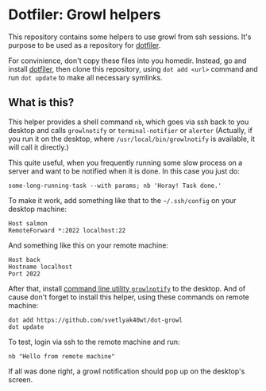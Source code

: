 Dotfiler: Growl helpers
=======================

This repository contains some helpers to use growl from ssh sessions.
It's purpose to be used as a repository for [dotfiler][].

For convinience, don't copy these files into you homedir. Instead,
go and install [dotfiler][], then clone this repository, using
`dot add <url>` command and run `dot update` to make all necessary
symlinks.

What is this?
-------------

This helper provides a shell command `nb`, which goes via ssh back to
you desktop and calls `growlnotify` or `terminal-notifier` or `alerter`
(Actually, if you run it on the desktop, where `/usr/local/bin/growlnotify`
is available, it will call it directly.)

This quite useful, when you frequently running some slow process on a
server and want to be notified when it is done. In this case you just do:

    some-long-running-task --with params; nb 'Horay! Task done.'

To make it work, add something like that to the `~/.ssh/config` on your
desktop machine:

    Host salmon
    RemoteForward *:2022 localhost:22

And something like this on your remote machine:

    Host back
    Hostname localhost
    Port 2022

After that, install [command line utility `growlnotify`](http://growl.info/downloads) to
the desktop. And of cause don't forget to install this helper, using these commands on
remote machine:

    dot add https://github.com/svetlyak40wt/dot-growl
    dot update

To test, login via ssh to the remote machine and run:

    nb "Hello from remote machine"

If all was done right, a growl notification should pop up on the desktop's screen.

[dotfiler]: https://github.com/svetlyak40wt/dotfiler
